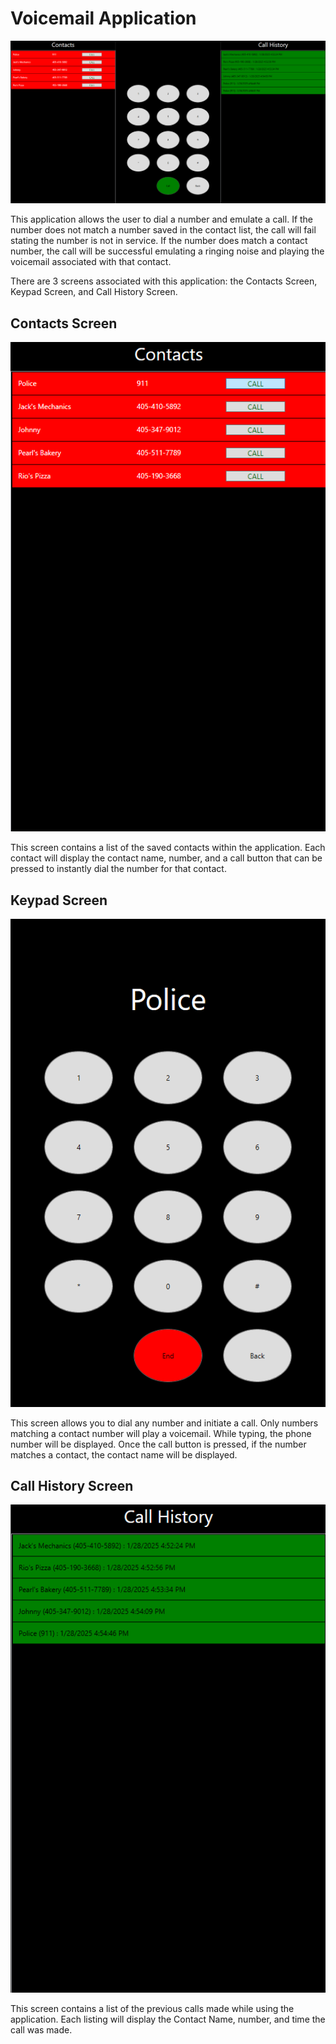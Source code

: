 # Voicemail Application

![Voicemail Application Screenshot](images\VoicemailApplicationScreenshot.png)

This application allows the user to dial a number and emulate a call. If the number does not match a number saved in the contact list, the call will fail stating the number is not in service. If the number does match a contact number, the call will be successful emulating a ringing noise and playing the voicemail associated with that contact. 

There are 3 screens associated with this application: the Contacts Screen, Keypad Screen, and Call History Screen. 

## Contacts Screen


![Contacts Screen](images/ContactsScreen.png)

This screen contains a list of the saved contacts within the application. Each contact will display the contact name, number, and a call button that can be pressed to instantly dial the number for that contact.

## Keypad Screen

![Keypad Screen](images/KeypadScreen.png)

This screen allows you to dial any number and initiate a call. Only numbers matching a contact number will play a voicemail. While typing, the phone number will be displayed. Once the call button is pressed, if the number matches a contact, the contact name will be displayed.

## Call History Screen

![Call History Screen](images/CallHistoryScreen.png)

This screen contains a list of the previous calls made while using the application. Each listing will display the Contact Name, number, and time the call was made.

